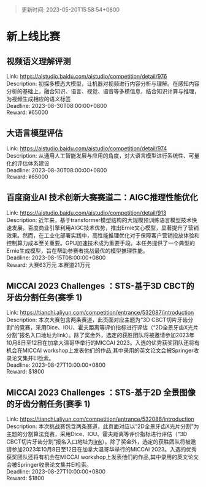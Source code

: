 > 更新时间: 2023-05-20T15:58:54+0800 

# 新上线比赛


## 视频语义理解评测
Link: https://aistudio.baidu.com/aistudio/competition/detail/976  
Description: 初探多模态大模型，让机器对视频进行内容分析与理解。在感知内容分析的基础上，融合知识、语言、视觉、语音等多模信息，结合知识计算与推理，为视频生成相应的语义标签  
Deadline: 2023-08-30T08:00:00+0800  
Reward: ¥65000  

## 大语言模型评估
Link: https://aistudio.baidu.com/aistudio/competition/detail/974  
Description: 从通用人工智能发展与应用的角度，对大语言模型进行系统性、可量化的评估体系建设  
Deadline: 2023-08-30T08:00:00+0800  
Reward: ¥65000  

## 百度商业AI 技术创新大赛赛道二：AIGC推理性能优化
Link: https://aistudio.baidu.com/aistudio/competition/detail/913  
Description: 近年来，基于transformer模型结构的大规模预训练语言模型技术快速发展，百度商业引擎利用AIGC技术优势，推出Ernie文心模型，显著提升了营销效果。然而，在工业化部署实践中，高性能推理优化对于保障客户营销投放体验和控制算力成本至关重要。GPU加速技术成为重要手段。本任务提供了一个典型的Ernie生成模型，旨在帮助参赛者挑战最优的模型推理性能。  
Deadline: 2023-08-15T08:00:00+0800  
Reward: 大赛63万元  本赛道21万元  

## MICCAI 2023 Challenges ：STS-基于3D CBCT的牙齿分割任务(赛季 1)
Link: https://tianchi.aliyun.com/competition/entrance/532087/introduction  
Description: 本次大赛包含两条赛道，此页面对应主题为“3D CBCT切片牙齿分割”的竞赛，采用Dice、IOU、霍夫距离等评价指标进行评估（“2D全景牙齿X光片分割”报名入口地址为link）。除了奖金外，选定的获胜团队将被邀请参加2023年10月8日至12日在加拿大温哥华举行的MICCAI 2023。入选的优秀获奖团队还将有机会在MICCAI workshop上发表他们的作品,其中录用的英文论文会被Springer收录论文集并EI检索。  
Deadline: 2023-08-27T10:00:00+0800  
Reward: $1800  

## MICCAI 2023 Challenges ：STS-基于2D 全景图像的牙齿分割任务(赛季 1)
Link: https://tianchi.aliyun.com/competition/entrance/532086/introduction  
Description: 本次挑战赛包含两条赛道，此页面对应以“2D全景牙齿X光片分割”为主题的分割算法竞赛，采用Dice、IOU、霍夫距离等评价指标进行评估（“3D CBCT切片牙齿分割”报名入口地址为[link]()）。除了奖金外，选定的获胜团队将被邀请参加2023年10月8日至12日在加拿大温哥华举行的MICCAI 2023。入选的优秀获奖团队还将有机会在MICCAI workshop上发表他们的作品,其中录用的英文论文会被Springer收录论文集并EI检索。  
Deadline: 2023-08-27T10:00:00+0800  
Reward: $1800  

